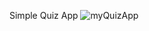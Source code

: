 Simple Quiz App
![myQuizApp](https://github.com/user-attachments/assets/d6a409bd-00fc-4c80-a643-691c7278778b)
